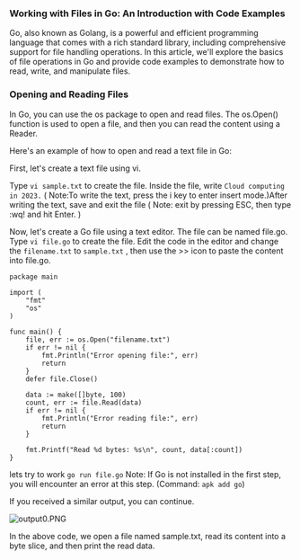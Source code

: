
### Working with Files in Go: An Introduction with Code Examples

Go, also known as Golang, is a powerful and efficient programming language that comes with a rich standard library, including comprehensive support for file handling operations. In this article, we'll explore the basics of file operations in Go and provide code examples to demonstrate how to read, write, and manipulate files.

### Opening and Reading Files

In Go, you can use the os package to open and read files. The os.Open() function is used to open a file, and then you can read the content using a Reader.

Here's an example of how to open and read a text file in Go:

First, let's create a text file using vi.

Type `vi sample.txt` to create the file.
Inside the file, write `Cloud computing in 2023.` ( Note:To write the text, press the i key to enter insert mode.)After writing the text, save and exit the file ( Note: exit by pressing ESC, then type :wq! and hit Enter. )

Now, let's create a Go file using a text editor. The file can be named file.go. Type `vi file.go` to create the file. Edit the code in the editor and change the `filename.txt` to `sample.txt` , 
then use the >> icon to paste the content into file.go.

```
package main

import (
    "fmt"
    "os"
)

func main() {
    file, err := os.Open("filename.txt")
    if err != nil {
        fmt.Println("Error opening file:", err)
        return
    }
    defer file.Close()

    data := make([]byte, 100)
    count, err := file.Read(data)
    if err != nil {
        fmt.Println("Error reading file:", err)
        return
    }

    fmt.Printf("Read %d bytes: %s\n", count, data[:count])
}
```
lets try to work `go run file.go`
Note: If Go is not installed in the first step, you will encounter an error at this step. (Command: `apk add go`)

If you received a similar output, you can continue.

![output0.PNG](https://gitlab.bulutbilisimciler.com/bb-public/scenarios/-/raw/master/go/Assets/output0.PNG)

In the above code, we open a file named sample.txt, read its content into a byte slice, and then print the read data.


